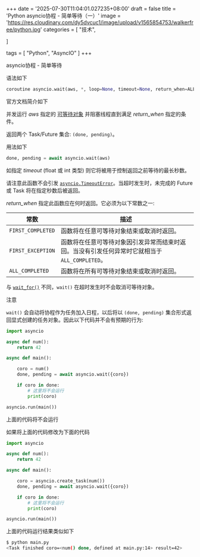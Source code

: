 +++
date = '2025-07-30T11:04:01.027235+08:00'
draft = false
title = 'Python asyncio协程 - 简单等待（一）'
image = 'https://res.cloudinary.com/dy5dvcuc1/image/upload/v1565854753/walkerfree/python.jpg'
categories = [
    "技术",

]

tags = [
    "Python",
    "AsyncIO"
]
+++

asyncio协程 - 简单等待

语法如下

```python
coroutine asyncio.wait(aws, *, loop=None, timeout=None, return_when=ALL_COMPLETED)¶
```

官方文档简介如下

并发运行 *aws* 指定的 [可等待对象](https://docs.python.org/zh-cn/3/library/asyncio-task.html#asyncio-awaitables) 并阻塞线程直到满足 *return\_when* 指定的条件。

返回两个 Task/Future 集合: `(done, pending)`。

用法如下

```python
done, pending = await asyncio.wait(aws)
```

如指定 *timeout* (float 或 int 类型) 则它将被用于控制返回之前等待的最长秒数。

请注意此函数不会引发 [`asyncio.TimeoutError`](https://docs.python.org/zh-cn/3/library/asyncio-exceptions.html#asyncio.TimeoutError)。当超时发生时，未完成的 Future 或 Task 将在指定秒数后被返回。

*return\_when* 指定此函数应在何时返回。它必须为以下常数之一:

| 常数 | 描述 |
| --- | --- |
| `FIRST_COMPLETED` | 函数将在任意可等待对象结束或取消时返回。 |
| `FIRST_EXCEPTION` | 函数将在任意可等待对象因引发异常而结束时返回。当没有引发任何异常时它就相当于 `ALL_COMPLETED`。 |
| `ALL_COMPLETED` | 函数将在所有可等待对象结束或取消时返回。 |

与 [`wait_for()`](https://docs.python.org/zh-cn/3/library/asyncio-task.html#asyncio.wait_for) 不同，`wait()` 在超时发生时不会取消可等待对象。

注意

`wait()` 会自动将协程作为任务加入日程，以后将以 `(done, pending)` 集合形式返回显式创建的任务对象。因此以下代码并不会有预期的行为:

```python
import asyncio

async def num():
    return 42

async def main():

    coro = num()
    done, pending = await asyncio.wait({coro})

    if coro in done:
        # 这里将不会运行
        print(coro)

asyncio.run(main())
```

上面的代码将不会运行

如果将上面的代码修改为下面的代码

```python
import asyncio

async def num():
    return 42

async def main():

    coro = asyncio.create_task(num())
    done, pending = await asyncio.wait({coro})

    if coro in done:
        # 这里将不会运行
        print(coro)

asyncio.run(main())
```

上面的代码运行结果类似如下

```bash
$ python main.py
<Task finished coro=<num() done, defined at main.py:14> result=42>
```
